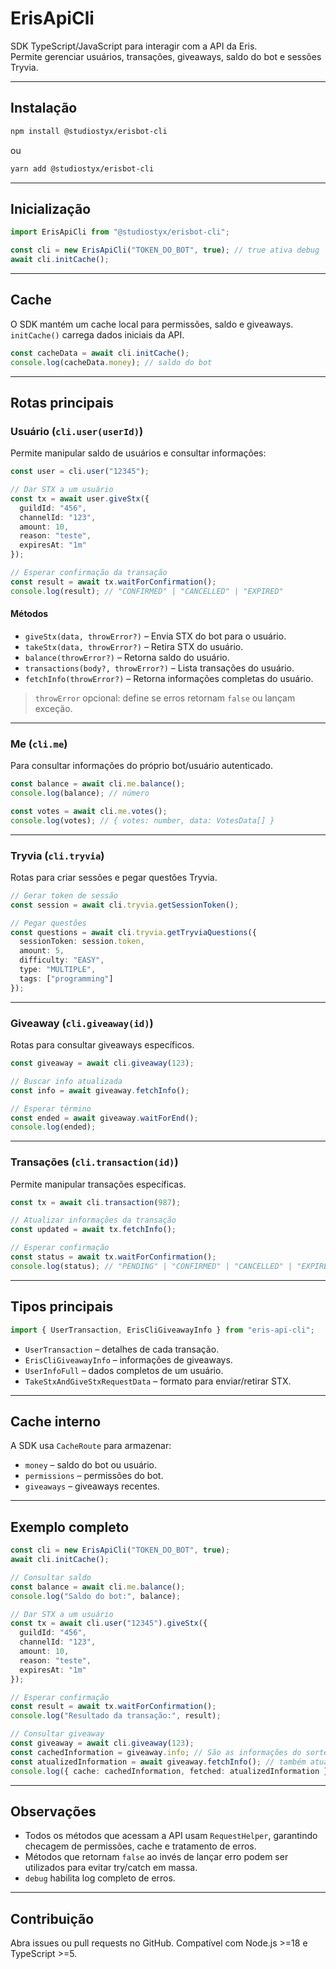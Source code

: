 # ErisApiCli

SDK TypeScript/JavaScript para interagir com a API da Eris.  
Permite gerenciar usuários, transações, giveaways, saldo do bot e sessões Tryvia.

---

## Instalação

```bash
npm install @studiostyx/erisbot-cli
````

ou

```bash
yarn add @studiostyx/erisbot-cli
```

---

## Inicialização

```ts
import ErisApiCli from "@studiostyx/erisbot-cli";

const cli = new ErisApiCli("TOKEN_DO_BOT", true); // true ativa debug
await cli.initCache();
```

---

## Cache

O SDK mantém um cache local para permissões, saldo e giveaways.
`initCache()` carrega dados iniciais da API.

```ts
const cacheData = await cli.initCache();
console.log(cacheData.money); // saldo do bot
```

---

## Rotas principais

### Usuário (`cli.user(userId)`)

Permite manipular saldo de usuários e consultar informações:

```ts
const user = cli.user("12345");

// Dar STX a um usuário
const tx = await user.giveStx({
  guildId: "456",
  channelId: "123",
  amount: 10,
  reason: "teste",
  expiresAt: "1m"
});

// Esperar confirmação da transação
const result = await tx.waitForConfirmation();
console.log(result); // "CONFIRMED" | "CANCELLED" | "EXPIRED"
```

#### Métodos

* `giveStx(data, throwError?)` – Envia STX do bot para o usuário.
* `takeStx(data, throwError?)` – Retira STX do usuário.
* `balance(throwError?)` – Retorna saldo do usuário.
* `transactions(body?, throwError?)` – Lista transações do usuário.
* `fetchInfo(throwError?)` – Retorna informações completas do usuário.

> `throwError` opcional: define se erros retornam `false` ou lançam exceção.

---

### Me (`cli.me`)

Para consultar informações do próprio bot/usuário autenticado.

```ts
const balance = await cli.me.balance();
console.log(balance); // número

const votes = await cli.me.votes();
console.log(votes); // { votes: number, data: VotesData[] }
```

---

### Tryvia (`cli.tryvia`)

Rotas para criar sessões e pegar questões Tryvia.

```ts
// Gerar token de sessão
const session = await cli.tryvia.getSessionToken();

// Pegar questões
const questions = await cli.tryvia.getTryviaQuestions({
  sessionToken: session.token,
  amount: 5,
  difficulty: "EASY",
  type: "MULTIPLE",
  tags: ["programming"]
});
```

---

### Giveaway (`cli.giveaway(id)`)

Rotas para consultar giveaways específicos.

```ts
const giveaway = await cli.giveaway(123);

// Buscar info atualizada
const info = await giveaway.fetchInfo();

// Esperar término
const ended = await giveaway.waitForEnd();
console.log(ended);
```

---

### Transações (`cli.transaction(id)`)

Permite manipular transações específicas.

```ts
const tx = await cli.transaction(987);

// Atualizar informações da transação
const updated = await tx.fetchInfo();

// Esperar confirmação
const status = await tx.waitForConfirmation();
console.log(status); // "PENDING" | "CONFIRMED" | "CANCELLED" | "EXPIRED" | "DELETED"
```

---

## Tipos principais

```ts
import { UserTransaction, ErisCliGiveawayInfo } from "eris-api-cli";
```

* `UserTransaction` – detalhes de cada transação.
* `ErisCliGiveawayInfo` – informações de giveaways.
* `UserInfoFull` – dados completos de um usuário.
* `TakeStxAndGiveStxRequestData` – formato para enviar/retirar STX.

---

## Cache interno

A SDK usa `CacheRoute` para armazenar:

* `money` – saldo do bot ou usuário.
* `permissions` – permissões do bot.
* `giveaways` – giveaways recentes.

---

## Exemplo completo

```ts
const cli = new ErisApiCli("TOKEN_DO_BOT", true);
await cli.initCache();

// Consultar saldo
const balance = await cli.me.balance();
console.log("Saldo do bot:", balance);

// Dar STX a um usuário
const tx = await cli.user("12345").giveStx({
  guildId: "456",
  channelId: "123",
  amount: 10,
  reason: "teste",
  expiresAt: "1m"
});

// Esperar confirmação
const result = await tx.waitForConfirmation();
console.log("Resultado da transação:", result);

// Consultar giveaway
const giveaway = await cli.giveaway(123);
const cachedInformation = giveaway.info; // São as informações do sorteio baseadas no momento que cli.giveaway foi iniciada
const atualizedInformation = await giveaway.fetchInfo(); // também atualiza no cache
console.log({ cache: cachedInformation, fetched: atualizedInformation });
```

---

## Observações

* Todos os métodos que acessam a API usam `RequestHelper`, garantindo checagem de permissões, cache e tratamento de erros.
* Métodos que retornam `false` ao invés de lançar erro podem ser utilizados para evitar try/catch em massa.
* `debug` habilita log completo de erros.

---

## Contribuição

Abra issues ou pull requests no GitHub.
Compatível com Node.js >=18 e TypeScript >=5.

